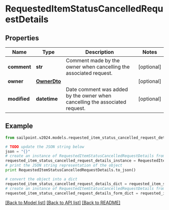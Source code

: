 # RequestedItemStatusCancelledRequestDetails


## Properties

Name | Type | Description | Notes
------------ | ------------- | ------------- | -------------
**comment** | **str** | Comment made by the owner when cancelling the associated request. | [optional] 
**owner** | [**OwnerDto**](OwnerDto.md) |  | [optional] 
**modified** | **datetime** | Date comment was added by the owner when cancelling the associated request. | [optional] 

## Example

```python
from sailpoint.v2024.models.requested_item_status_cancelled_request_details import RequestedItemStatusCancelledRequestDetails

# TODO update the JSON string below
json = "{}"
# create an instance of RequestedItemStatusCancelledRequestDetails from a JSON string
requested_item_status_cancelled_request_details_instance = RequestedItemStatusCancelledRequestDetails.from_json(json)
# print the JSON string representation of the object
print RequestedItemStatusCancelledRequestDetails.to_json()

# convert the object into a dict
requested_item_status_cancelled_request_details_dict = requested_item_status_cancelled_request_details_instance.to_dict()
# create an instance of RequestedItemStatusCancelledRequestDetails from a dict
requested_item_status_cancelled_request_details_form_dict = requested_item_status_cancelled_request_details.from_dict(requested_item_status_cancelled_request_details_dict)
```
[[Back to Model list]](../README.md#documentation-for-models) [[Back to API list]](../README.md#documentation-for-api-endpoints) [[Back to README]](../README.md)



